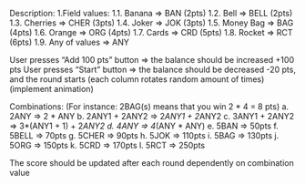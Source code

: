 
Description:
1.Field values:
1.1.  Banana => BAN (2pts)
1.2.  Bell => BELL (2pts)
1.3.  Cherries => CHER (3pts)
1.4.  Joker => JOK (3pts)
1.5.  Money Bag => BAG (4pts)
1.6.  Orange => ORG (4pts)
1.7.  Cards => CRD (5pts)
1.8.  Rocket => RCT (6pts)
1.9.  Any of values => ANY


User presses “Add 100 pts” button => the balance should be increased +100 pts
User presses “Start” button => the balance should be decreased -20 pts, and the round starts (each column rotates random amount of times) (implement animation)

Combinations: (For instance: 2BAG(s) means that you win 2 * 4 = 8 pts)
a.	2ANY => 2 * ANY
b.	2ANY1 + 2ANY2 => 2*ANY1 + 2*ANY2
c.	3ANY1 + 2ANY2 => 3*(ANY1 + 1) + 2*ANY2
d.	4ANY => 4*(ANY * ANY)
e.	5BAN => 50pts
f.	5BELL => 70pts
g.	5CHER => 90pts
h.	5JOK => 110pts
i.	5BAG => 130pts
j.	5ORG => 150pts
k.	5CRD => 170pts
l.	5RCT => 250pts

The score should be updated after each round dependently on combination value
